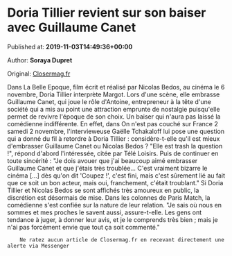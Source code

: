 
# Doria Tillier revient sur son baiser avec Guillaume Canet

Published at: **2019-11-03T14:49:36+00:00**

Author: **Soraya Dupret**

Original: [Closermag.fr](https://www.closermag.fr/people/doria-tillier-revient-sur-son-baiser-avec-guillaume-canet-1043824)

Dans La Belle Epoque, film écrit et réalisé par Nicolas Bedos, au cinéma le 6 novembre, Doria Tillier interprète Margot. Lors d'une scène, elle embrasse Guillaume Canet, qui joue le rôle d'Antoine, entrepreneur à la tête d'une société qui a mis au point une attraction emprunte de nostalgie puisqu'elle permet de revivre l'époque de son choix. Un baiser qui n'aura pas laissé la comédienne indifférente.
En effet, dans On n'est pas couché sur France 2 samedi 2 novembre, l'intervieweuse Gaëlle Tchakaloff lui pose une question qui a donné du fil à retordre à Doria Tillier : considère-t-elle qu'il est mieux d'embrasser Guillaume Canet ou Nicolas Bedos ? "Elle est trash la question !", répond d'abord l'intéressée, citée par Télé Loisirs. Puis de continuer en toute sincérité : "Je dois avouer que j'ai beaucoup aimé embrasser Guillaume Canet et que j'étais très troublée... C'est vraiment bizarre le cinéma [...] dès qu'on dit 'Coupez !', c'est fini, mais c'est sûrement lié au fait que ce soit un bon acteur, mais oui, franchement, c'était troublant."
Si Doria Tillier et Nicolas Bedos se sont affichés très amoureux en public, la discrétion est désormais de mise. Dans les colonnes de Paris Match, la comédienne s'est confiée sur la nature de leur relation. "Je sais où nous en sommes et mes proches le savent aussi, assure-t-elle. Les gens ont tendance à juger, à donner leur avis, et je le comprends très bien ; mais je n'ai pas forcément envie que tout ça soit commenté."

        Ne ratez aucun article de Closermag.fr en recevant directement une alerte via Messenger
      
